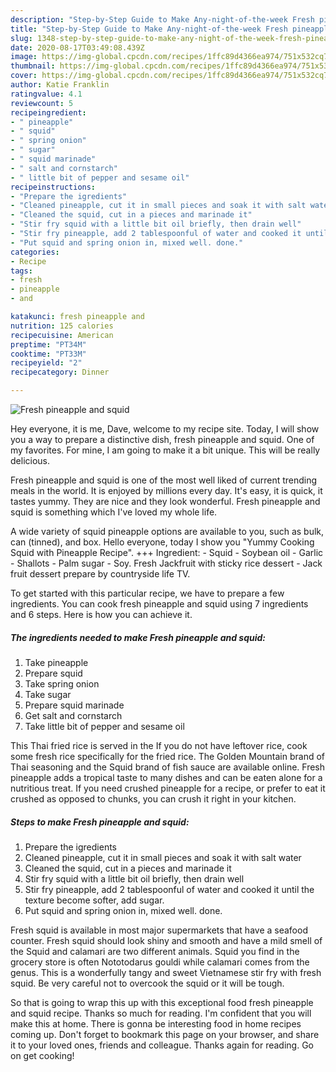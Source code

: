 ```yaml
---
description: "Step-by-Step Guide to Make Any-night-of-the-week Fresh pineapple and squid"
title: "Step-by-Step Guide to Make Any-night-of-the-week Fresh pineapple and squid"
slug: 1348-step-by-step-guide-to-make-any-night-of-the-week-fresh-pineapple-and-squid
date: 2020-08-17T03:49:08.439Z
image: https://img-global.cpcdn.com/recipes/1ffc89d4366ea974/751x532cq70/fresh-pineapple-and-squid-recipe-main-photo.jpg
thumbnail: https://img-global.cpcdn.com/recipes/1ffc89d4366ea974/751x532cq70/fresh-pineapple-and-squid-recipe-main-photo.jpg
cover: https://img-global.cpcdn.com/recipes/1ffc89d4366ea974/751x532cq70/fresh-pineapple-and-squid-recipe-main-photo.jpg
author: Katie Franklin
ratingvalue: 4.1
reviewcount: 5
recipeingredient:
- " pineapple"
- " squid"
- " spring onion"
- " sugar"
- " squid marinade"
- " salt and cornstarch"
- " little bit of pepper and sesame oil"
recipeinstructions:
- "Prepare the igredients"
- "Cleaned pineapple, cut it in small pieces and soak it with salt water"
- "Cleaned the squid, cut in a pieces and marinade it"
- "Stir fry squid with a little bit oil briefly, then drain well"
- "Stir fry pineapple, add 2 tablespoonful of water and cooked it until the texture become softer, add sugar."
- "Put squid and spring onion in, mixed well. done."
categories:
- Recipe
tags:
- fresh
- pineapple
- and

katakunci: fresh pineapple and 
nutrition: 125 calories
recipecuisine: American
preptime: "PT34M"
cooktime: "PT33M"
recipeyield: "2"
recipecategory: Dinner

---
```



![Fresh pineapple and squid](https://img-global.cpcdn.com/recipes/1ffc89d4366ea974/751x532cq70/fresh-pineapple-and-squid-recipe-main-photo.jpg)

Hey everyone, it is me, Dave, welcome to my recipe site. Today, I will show you a way to prepare a distinctive dish, fresh pineapple and squid. One of my favorites. For mine, I am going to make it a bit unique. This will be really delicious.

Fresh pineapple and squid is one of the most well liked of current trending meals in the world. It is enjoyed by millions every day. It's easy, it is quick, it tastes yummy. They are nice and they look wonderful. Fresh pineapple and squid is something which I've loved my whole life.

A wide variety of squid pineapple options are available to you, such as bulk, can (tinned), and box. Hello everyone, today I show you &#34;Yummy Cooking Squid with Pineapple Recipe&#34;. +++ Ingredient: - Squid - Soybean oil - Garlic - Shallots - Palm sugar - Soy. Fresh Jackfruit with sticky rice dessert - Jack fruit dessert prepare by countryside life TV.


To get started with this particular recipe, we have to prepare a few ingredients. You can cook fresh pineapple and squid using 7 ingredients and 6 steps. Here is how you can achieve it.

<!--inarticleads1-->

##### The ingredients needed to make Fresh pineapple and squid:

1. Take  pineapple
1. Prepare  squid
1. Take  spring onion
1. Take  sugar
1. Prepare  squid marinade
1. Get  salt and cornstarch
1. Take  little bit of pepper and sesame oil


This Thai fried rice is served in the If you do not have leftover rice, cook some fresh rice specifically for the fried rice. The Golden Mountain brand of Thai seasoning and the Squid brand of fish sauce are available online. Fresh pineapple adds a tropical taste to many dishes and can be eaten alone for a nutritious treat. If you need crushed pineapple for a recipe, or prefer to eat it crushed as opposed to chunks, you can crush it right in your kitchen. 

<!--inarticleads2-->

##### Steps to make Fresh pineapple and squid:

1. Prepare the igredients
1. Cleaned pineapple, cut it in small pieces and soak it with salt water
1. Cleaned the squid, cut in a pieces and marinade it
1. Stir fry squid with a little bit oil briefly, then drain well
1. Stir fry pineapple, add 2 tablespoonful of water and cooked it until the texture become softer, add sugar.
1. Put squid and spring onion in, mixed well. done.


Fresh squid is available in most major supermarkets that have a seafood counter. Fresh squid should look shiny and smooth and have a mild smell of the Squid and calamari are two different animals. Squid you find in the grocery store is often Nototodarus gouldi while calamari comes from the genus. This is a wonderfully tangy and sweet Vietnamese stir fry with fresh squid. Be very careful not to overcook the squid or it will be tough. 

So that is going to wrap this up with this exceptional food fresh pineapple and squid recipe. Thanks so much for reading. I'm confident that you will make this at home. There is gonna be interesting food in home recipes coming up. Don't forget to bookmark this page on your browser, and share it to your loved ones, friends and colleague. Thanks again for reading. Go on get cooking!
